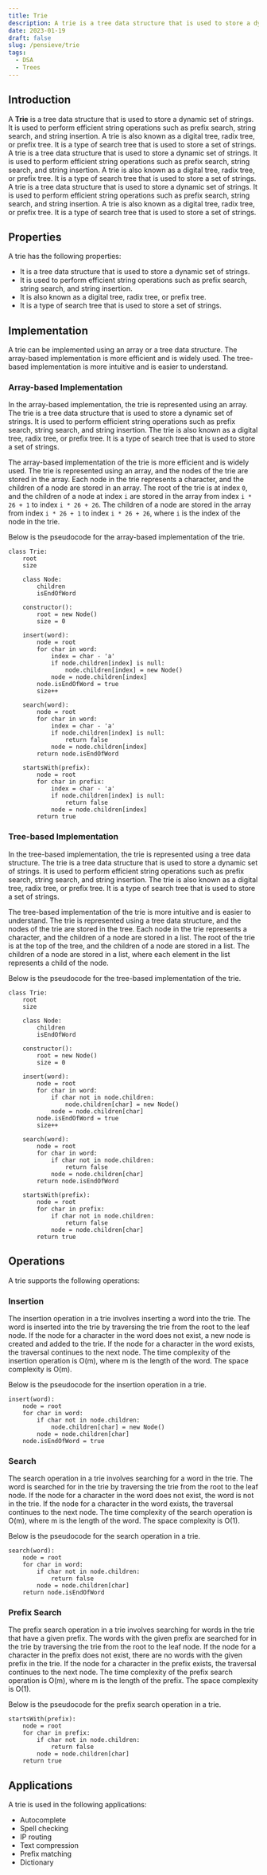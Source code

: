 ```yaml
---
title: Trie
description: A trie is a tree data structure that is used to store a dynamic set of strings. It is used to perform efficient string operations such as prefix search, string search, and string insertion.
date: 2023-01-19
draft: false
slug: /pensieve/trie
tags:
  - DSA
  - Trees
---
```


## Introduction

A **Trie** is a tree data structure that is used to store a dynamic set of strings. It is used to perform efficient string operations such as prefix search, string search, and string insertion. A trie is also known as a digital tree, radix tree, or prefix tree. It is a type of search tree that is used to store a set of strings. A trie is a tree data structure that is used to store a dynamic set of strings. It is used to perform efficient string operations such as prefix search, string search, and string insertion. A trie is also known as a digital tree, radix tree, or prefix tree. It is a type of search tree that is used to store a set of strings. A trie is a tree data structure that is used to store a dynamic set of strings. It is used to perform efficient string operations such as prefix search, string search, and string insertion. A trie is also known as a digital tree, radix tree, or prefix tree. It is a type of search tree that is used to store a set of strings.

## Properties

A trie has the following properties:

- It is a tree data structure that is used to store a dynamic set of strings.
- It is used to perform efficient string operations such as prefix search, string search, and string insertion.
- It is also known as a digital tree, radix tree, or prefix tree.
- It is a type of search tree that is used to store a set of strings.

## Implementation

A trie can be implemented using an array or a tree data structure. The array-based implementation is more efficient and is widely used. The tree-based implementation is more intuitive and is easier to understand.

### Array-based Implementation

In the array-based implementation, the trie is represented using an array. The trie is a tree data structure that is used to store a dynamic set of strings. It is used to perform efficient string operations such as prefix search, string search, and string insertion. The trie is also known as a digital tree, radix tree, or prefix tree. It is a type of search tree that is used to store a set of strings.

The array-based implementation of the trie is more efficient and is widely used. The trie is represented using an array, and the nodes of the trie are stored in the array. Each node in the trie represents a character, and the children of a node are stored in an array. The root of the trie is at index `0`, and the children of a node at index `i` are stored in the array from index `i * 26 + 1` to index `i * 26 + 26`. The children of a node are stored in the array from index `i * 26 + 1` to index `i * 26 + 26`, where `i` is the index of the node in the trie.

Below is the pseudocode for the array-based implementation of the trie.

```pseudocode
class Trie:
    root
    size

    class Node:
        children
        isEndOfWord

    constructor():
        root = new Node()
        size = 0

    insert(word):
        node = root
        for char in word:
            index = char - 'a'
            if node.children[index] is null:
                node.children[index] = new Node()
            node = node.children[index]
        node.isEndOfWord = true
        size++

    search(word):
        node = root
        for char in word:
            index = char - 'a'
            if node.children[index] is null:
                return false
            node = node.children[index]
        return node.isEndOfWord

    startsWith(prefix):
        node = root
        for char in prefix:
            index = char - 'a'
            if node.children[index] is null:
                return false
            node = node.children[index]
        return true
```

### Tree-based Implementation

In the tree-based implementation, the trie is represented using a tree data structure. The trie is a tree data structure that is used to store a dynamic set of strings. It is used to perform efficient string operations such as prefix search, string search, and string insertion. The trie is also known as a digital tree, radix tree, or prefix tree. It is a type of search tree that is used to store a set of strings.

The tree-based implementation of the trie is more intuitive and is easier to understand. The trie is represented using a tree data structure, and the nodes of the trie are stored in the tree. Each node in the trie represents a character, and the children of a node are stored in a list. The root of the trie is at the top of the tree, and the children of a node are stored in a list. The children of a node are stored in a list, where each element in the list represents a child of the node.

Below is the pseudocode for the tree-based implementation of the trie.

```pseudocode
class Trie:
    root
    size

    class Node:
        children
        isEndOfWord

    constructor():
        root = new Node()
        size = 0

    insert(word):
        node = root
        for char in word:
            if char not in node.children:
                node.children[char] = new Node()
            node = node.children[char]
        node.isEndOfWord = true
        size++

    search(word):
        node = root
        for char in word:
            if char not in node.children:
                return false
            node = node.children[char]
        return node.isEndOfWord

    startsWith(prefix):
        node = root
        for char in prefix:
            if char not in node.children:
                return false
            node = node.children[char]
        return true
```

## Operations

A trie supports the following operations:

### Insertion

The insertion operation in a trie involves inserting a word into the trie. The word is inserted into the trie by traversing the trie from the root to the leaf node. If the node for a character in the word does not exist, a new node is created and added to the trie. If the node for a character in the word exists, the traversal continues to the next node. The time complexity of the insertion operation is O(m), where m is the length of the word. The space complexity is O(m).

Below is the pseudocode for the insertion operation in a trie.

```pseudocode
insert(word):
    node = root
    for char in word:
        if char not in node.children:
            node.children[char] = new Node()
        node = node.children[char]
    node.isEndOfWord = true
```

### Search

The search operation in a trie involves searching for a word in the trie. The word is searched for in the trie by traversing the trie from the root to the leaf node. If the node for a character in the word does not exist, the word is not in the trie. If the node for a character in the word exists, the traversal continues to the next node. The time complexity of the search operation is O(m), where m is the length of the word. The space complexity is O(1).

Below is the pseudocode for the search operation in a trie.

```pseudocode
search(word):
    node = root
    for char in word:
        if char not in node.children:
            return false
        node = node.children[char]
    return node.isEndOfWord
```

### Prefix Search

The prefix search operation in a trie involves searching for words in the trie that have a given prefix. The words with the given prefix are searched for in the trie by traversing the trie from the root to the leaf node. If the node for a character in the prefix does not exist, there are no words with the given prefix in the trie. If the node for a character in the prefix exists, the traversal continues to the next node. The time complexity of the prefix search operation is O(m), where m is the length of the prefix. The space complexity is O(1).

Below is the pseudocode for the prefix search operation in a trie.

```pseudocode
startsWith(prefix):
    node = root
    for char in prefix:
        if char not in node.children:
            return false
        node = node.children[char]
    return true
```

## Applications

A trie is used in the following applications:

- Autocomplete
- Spell checking
- IP routing
- Text compression
- Prefix matching
- Dictionary